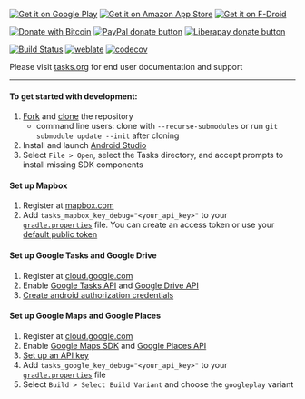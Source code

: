 [![Get it on Google Play](https://img.shields.io/github/release-pre/tasks/tasks.svg?label=google%20play)](https://play.google.com/store/apps/details?id=org.tasks&utm_source=global_co&utm_medium=prtnr&utm_content=Mar2515&utm_campaign=PartBadge&pcampaignid=MKT-Other-global-all-co-prtnr-py-PartBadge-Mar2515-1)
[![Get it on Amazon App Store](https://img.shields.io/github/release/tasks/tasks.svg?label=amazon)](https://www.amazon.com/gp/product/B00QHGTL7O/ref=mas_pm_tasks_astrid_to_do_list_clone)
[![Get it on F-Droid](https://img.shields.io/f-droid/v/org.tasks.svg)](https://f-droid.org/packages/org.tasks/)

[![Donate with Bitcoin](https://img.shields.io/badge/bitcoin-donate-yellow.svg?logo=bitcoin)](https://en.cryptobadges.io/donate/136mW34jW3cmZKhxuTDn3tHXMRwbbaRU8s)
[![PayPal donate button](https://img.shields.io/badge/paypal-donate-yellow.svg?logo=paypal)](https://www.paypal.com/cgi-bin/webscr?cmd=_donations&business=alex@tasks.org)
[![Liberapay donate button](https://img.shields.io/liberapay/receives/tasks.svg?logo=liberapay)](https://liberapay.com/tasks/donate)

[![Build Status](https://travis-ci.org/tasks/tasks.svg?branch=master)](https://travis-ci.org/tasks/tasks) [![weblate](https://hosted.weblate.org/widgets/tasks/-/android/svg-badge.svg)](https://hosted.weblate.org/engage/tasks/?utm_source=widget) [![codecov](https://codecov.io/gh/tasks/tasks/branch/master/graph/badge.svg)](https://codecov.io/gh/tasks/tasks)

Please visit [tasks.org](https://tasks.org) for end user documentation and support

---

#### To get started with development:
1. [Fork](https://help.github.com/articles/fork-a-repo/) and [clone](https://help.github.com/articles/cloning-a-repository/) the repository
    * command line users: clone with `--recurse-submodules` or run `git submodule update --init` after cloning
2. Install and launch [Android Studio](https://developer.android.com/studio/index.html)
3. Select `File > Open`, select the Tasks directory, and accept prompts to install missing SDK components

#### Set up Mapbox
1. Register at [mapbox.com](https://www.mapbox.com)
2. Add `tasks_mapbox_key_debug="<your_api_key>"` to your [`gradle.properties`](https://docs.gradle.org/current/userguide/build_environment.html#sec:gradle_configuration_properties) file. You can create an access token or use your [default public token](https://docs.mapbox.com/help/glossary/access-token/#default-public-token)

#### Set up Google Tasks and Google Drive
1. Register at [cloud.google.com](https://cloud.google.com)
2. Enable [Google Tasks API](https://console.cloud.google.com/apis/library/tasks.googleapis.com) and [Google Drive API](https://console.cloud.google.com/apis/library/drive.googleapis.com)
3. [Create android authorization credentials](https://developers.google.com/identity/protocols/OAuth2InstalledApp#creatingcred)

#### Set up Google Maps and Google Places
1. Register at [cloud.google.com](https://cloud.google.com)
2. Enable [Google Maps SDK](https://console.cloud.google.com/apis/library/maps-android-backend.googleapis.com) and [Google Places API](https://console.cloud.google.com/apis/library/places-backend.googleapis.com)
3. [Set up an API key](https://cloud.google.com/video-intelligence/docs/common/auth#set_up_an_api_key)
4. Add `tasks_google_key_debug="<your_api_key>"` to your [`gradle.properties`](https://docs.gradle.org/current/userguide/build_environment.html#sec:gradle_configuration_properties) file
5. Select `Build > Select Build Variant` and choose the `googleplay` variant

